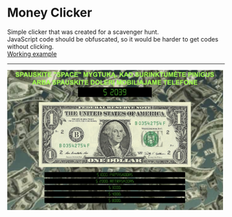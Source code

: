 # Money Clicker
Simple clicker that was created for a scavenger hunt. 
<br>
JavaScript code should be obfuscated, so it would be harder to get codes without clicking.
<br>
[Working example](https://d1.endata.cx/data/games/63057/index.html)
<hr>
<img src="images/clickerScrsht.png" alt="screenshot" width="500"/>
